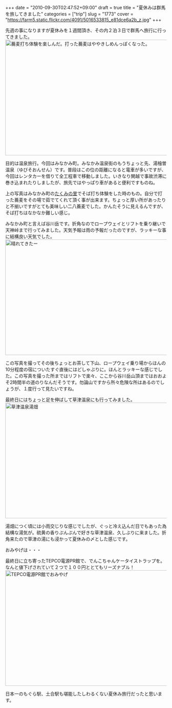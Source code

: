 +++
date = "2010-09-30T02:47:52+09:00"
draft = true
title = "夏休みは群馬を旅してきました"
categories = ["trip"]
slug = "1773"
cover = "https://farm5.static.flickr.com/4091/5016533815_e81dce6a2b_z.jpg"
+++

先週の事になりますが夏休みを１週間頂き、その内２泊３日で群馬へ旅行に行ってきました。
<a href="https://www.flickr.com/photos/keruru/5013248129/" title="蕎麦打ち体験を楽しんだ。打った蕎麦はややきしめんっぽくなった。 by けるる, on Flickr"><img src="https://farm5.static.flickr.com/4105/5013248129_0e85d7c58e_z.jpg" width="640" height="360" alt="蕎麦打ち体験を楽しんだ。打った蕎麦はややきしめんっぽくなった。" /></a>

目的は温泉旅行。今回はみなかみ町。みなかみ温泉街のもうちょっと先、湯檜曽温泉（ゆびそおんせん）です。普段はこの位の距離になると電車が多いですが、今回はレンタカーを借りて全工程車で移動しました。いきなり関越で事故渋滞に巻き込まれたりしましたが、旅先ではやっぱり車があると便利ですものね。

上の写真はみなかみ町の<a href="http://www.takuminosato.or.jp/">たくみの里</a>でそば打ち体験をした時のもの。自分で打った蕎麦をその場で茹でてくれて頂く事が出来ます。ちょっと厚い所があったりと不揃いですがとても美味しい二八蕎麦でした。かんたそうに見えるんですが、そば打ちはなかなか難しい感じ。

みなかみ町と言えば谷川岳です。折角なのでロープウェイとリフトを乗り継いで天神峠まで行ってみました。天気予報は雨の予報だったのですが、ラッキーな事に結構良い天気でした。
<a href="https://www.flickr.com/photos/keruru/5014202960/" title="晴れてきたー by けるる, on Flickr"><img src="https://farm5.static.flickr.com/4146/5014202960_d3ff1b9185_z.jpg" width="640" height="360" alt="晴れてきたー" /></a>

この写真を撮ってその後ちょっとお茶して下山、ロープウェイ乗り場からほんの10分程度の宿についたすぐ直後にはどしゃぶりに。ほんとラッキーな感じでした。この写真を撮った所まではリフトで楽々、ここから谷川岳山頂まではおおよそ2時間半の道のりなんだそうです。勿論山ですから所々危険な所はあるのでしょうが、１度行って見たいですね。

最終日にはちょっと足を伸ばして草津温泉にも行ってみました。
<a href="https://www.flickr.com/photos/keruru/5016533815/" title="草津温泉湯畑 by けるる, on Flickr"><img src="https://farm5.static.flickr.com/4091/5016533815_e81dce6a2b_z.jpg" width="640" height="360" alt="草津温泉湯畑" /></a>

湯畑につく頃には小雨交じりな感じでしたが、ぐっと冷え込んだ日でもあった為結構な湯気が。硫黄の香りぷんぷんで好きな草津温泉、久しぶりに来ました。折角来たので草津の湯にも浸かって夏休みの〆とした感じです。

おみやげは・・・

最終日に立ち寄ったTEPCO電源PR館で、でんこちゃんケータイストラップを。なんと値下げされていて２つで１００円ととてもリーズナブル！
<a href="https://www.flickr.com/photos/keruru/5015998085/" title="TEPCO電源PR館でおみやげ by けるる, on Flickr"><img src="https://farm5.static.flickr.com/4133/5015998085_4a7e5050d1_z.jpg" width="640" height="360" alt="TEPCO電源PR館でおみやげ" /></a>

日本一のもぐら駅、土合駅も堪能したしわるくない夏休み旅行だったと思います。

